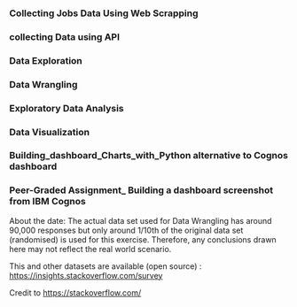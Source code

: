 ### Collecting Jobs Data Using Web Scrapping
### collecting Data using API 
### Data Exploration 
### Data Wrangling
### Exploratory Data Analysis
### Data Visualization
### Building_dashboard_Charts_with_Python alternative to Cognos dashboard
### Peer-Graded Assignment_ Building a dashboard screenshot from IBM Cognos

About the date:
The actual data set used for Data Wrangling has around 90,000 responses but only around 1/10th of the original data set (randomised) is used for this exercise. Therefore, any conclusions drawn here may not reflect the real world scenario.

This and other datasets are available (open source) : https://insights.stackoverflow.com/survey

Credit to https://stackoverflow.com/
